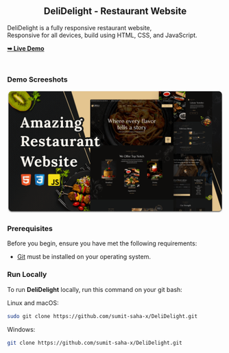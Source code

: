 ### <h2 align="center">DeliDelight - Restaurant Website</h2>

  DeliDelight is a fully responsive restaurant website, <br />Responsive for all devices, build using HTML, CSS, and JavaScript.

  <a href="https://sumit-saha-x.github.io/DeliDelight/"><strong>➥ Live Demo</strong></a>

</div>

<br />

### Demo Screeshots

![DeliDelight Desktop Demo](./readme-images/desktop.png "Desktop Demo")

### Prerequisites

Before you begin, ensure you have met the following requirements:

* [Git](https://git-scm.com/downloads "Download Git") must be installed on your operating system.

### Run Locally

To run **DeliDelight** locally, run this command on your git bash:

Linux and macOS:

```bash
sudo git clone https://github.com/sumit-saha-x/DeliDelight.git
```

Windows:

```bash
git clone https://github.com/sumit-saha-x/DeliDelight.git
```